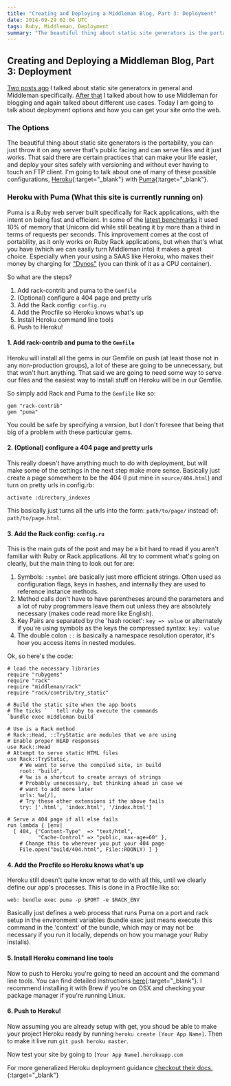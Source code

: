 ```yaml
---
title: "Creating and Deploying a Middleman Blog, Part 3: Deployment"
date: 2014-09-29 02:04 UTC
tags: Ruby, Middleman, Deployment
summary: "The beautiful thing about static site generators is the portability, you can just throw it on any server that's public facing and can serve files and it just works. That said there are certain practices that can make your life easier, and deploy your sites safely with versioning and without ever having to touch an FTP client. I'm going to talk about one of many of these possible configurations, Heroku with Puma."
---
```


## Creating and Deploying a Middleman Blog, Part 3: Deployment
[Two posts ago](/2014/09/14/creating-and-deploying-a-middleman-blog-part-1-what-s-middleman/) I talked about static site generators in general and Middleman specifically. [After that](/2014/09/22/creating-and-deploying-a-middleman-blog-part-2-blogging-with-middleman/) I talked about how to use Middleman for blogging and again talked about different use cases. Today I am going to talk about deployment options and how you can get your site onto the web.

### The Options
The beautiful thing about static site generators is the portability, you can just throw it on any server that's public facing and can serve files and it just works. That said there are certain practices that can make your life easier, and deploy your sites safely with versioning and without ever having to touch an FTP client. I'm going to talk about one of many of these possible configurations, [Heroku](http://heroku.com/){:target="_blank"} with [Puma](http://puma.io/){:target="_blank"}.

### Heroku with Puma (What this site is currently running on)
Puma is a Ruby web server built specifically for Rack applications, with the intent on being fast and efficient. In some of the [latest benchmarks](http://puma.io/) it used 10% of memory that Unicorn did while still beating it by more than a third in terms of requests per seconds. This improvement comes at the cost of portability, as it only works on Ruby Rack applications, but when that's what you have (which we can easily turn Middleman into) it makes a great choice. Especially when your using a SAAS like Heroku, who makes their money by charging for ["Dynos"](https://devcenter.heroku.com/articles/dynos) (you can think of it as a CPU container).

So what are the steps?

1. Add rack-contrib and puma to the `Gemfile`
2. (Optional) configure a 404 page and pretty urls
3. Add the Rack config: `config.ru`
4. Add the Procfile so Heroku knows what's up
5. Install Heroku command line tools
6. Push to Heroku!

#### 1. Add rack-contrib and puma to the `Gemfile`
Heroku will install all the gems in our Gemfile on push (at least those not in any non-production groups), a lot of these are going to be unnecessary, but that won't hurt anything. That said we are going to need some way to serve our files and the easiest way to install stuff on Heroku will be in our Gemfile.

So simply add Rack and Puma to the `Gemfile` like so:

~~~
gem "rack-contrib"
gem "puma"
~~~

You could be safe by specifying a version, but I don't foresee that being that big of a problem with these particular gems.

#### 2. (Optional) configure a 404 page and pretty urls
This really doesn't have anything much to do with deployment, but will make some of the settings in the next step make more sense. Basically just create a page somewhere to be the 404 (I put mine in `source/404.html`) and turn on pretty urls in config.rb:

~~~
activate :directory_indexes
~~~

This basically just turns all the urls into the form: `path/to/page/` instead of: `path/to/page.html`.

#### 3. Add the Rack config: `config.ru`
This is the main guts of the post and may be a bit hard to read if you aren't familiar with Ruby or Rack applications. All try to comment what's going on clearly, but the main thing to look out for are:

1. Symbols: `:symbol` are basically just more efficient strings. Often used as configuration flags, keys in hashes, and internally they are used to reference instance methods.
2. Method calls don't have to have parentheses around the parameters and a lot of ruby programmers leave them out unless they are absolutely necessary (makes code read more like English).
3. Key Pairs are separated by the 'hash rocket': `key => value` or alternately if you're using symbols as the keys the compressed syntax: `key: value`
4. The double colon `::` is basically a namespace resolution operator, it's how you access items in nested modules.

Ok, so here's the code:

~~~
# load the necessary libraries
require "rubygems"
require "rack"
require "middleman/rack"
require "rack/contrib/try_static"

# Build the static site when the app boots
# The ticks ` ` tell ruby to execute the commands
`bundle exec middleman build`

# Use is a Rack method
# Rack::Head, ::TryStatic are modules that we are using
# Enable proper HEAD responses
use Rack::Head
# Attempt to serve static HTML files
use Rack::TryStatic,
    # We want to serve the compiled site, in build
    root: "build",
    # %w is a shortcut to create arrays of strings
    # Probably unnecessary, but thinking ahead in case we
    # want to add more later
    urls: %w[/],
    # Try these other extensions if the above fails
    try: ['.html', 'index.html', '/index.html']

# Serve a 404 page if all else fails
run lambda { |env|
  [ 404, {"Content-Type"  => "text/html",
          "Cache-Control" => "public, max-age=60" },
    # Change this to wherever you put your 404 page
    File.open("build/404.html", File::RDONLY) ] }
~~~

#### 4. Add the Procfile so Heroku knows what's up
Heroku still doesn't quite know what to do with all this, until we clearly define our app's processes. This is done in a Procfile like so:

~~~
web: bundle exec puma -p $PORT -e $RACK_ENV
~~~

Basically just defines a web process that runs Puma on a port and rack setup in the environment variables (bundle exec just means execute this command in the 'context' of the bundle, which may or may not be necessary if you run it locally, depends on how you manage your Ruby installs).


#### 5. Install Heroku command line tools
Now to push to Heroku you're going to need an account and the command line tools. You can find detailed instructions [here](https://toolbelt.heroku.com/){:target="_blank"}. I recommend installing it with Brew if you're on OSX and checking your package manager if you're running Linux.

#### 6. Push to Heroku!
Now assuming you are already setup with get, you shoud be able to make your project Heroku ready by running `heroku create [Your App Name]`. Then to make it live run `git push heroku master`.

Now test your site by going to `[Your App Name].herokuapp.com`

For more generalized Heroku deployment guidance [checkout their docs.](https://devcenter.heroku.com/articles/git){:target="_blank"}
